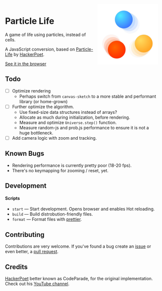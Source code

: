 <img width="200" height="200" src="assets/particle-life.svg" alt="Particle Light" align="right" />

# Particle Life

A game of life using particles, instead of cells.

A JavaScript conversion, based on [Particle-Life](https://github.com/HackerPoet/Particle-Life 'Go to the repository of Particle-Life') by [HackerPoet](https://github.com/HackerPoet "Go to HackerPoet's GitHub profile").

[See it in the browser][demo]

## Todo

- [ ] Optimize rendering
  - Perhaps switch from `canvas-sketch` to a more stable and performant library (or home-grown)
- [ ] Further optimize the algorithm.
  - Use fixed-size data structures instead of arrays?
  - Allocate as much during initialization, before rendering.
  - Measure and optimize `Universe.step()` function.
  - Measure random-js and prob.js performance to ensure it is not a huge bottleneck.
- [ ] Add camera logic with zoom and tracking.

## Known Bugs

- Rendering performance is currently pretty poor (18-20 fps).
- There's no keymapping for zooming / reset, yet.

## Development

#### Scripts

- `start` — Start development. Opens browser and enables Hot reloading.
- `build` — Build distrobution-friendly files.
- `format` — Format files with [prettier](https://prettier.io/ "Go to Prettier's website").

## Contributing

Contributions are very welcome. If you've found a bug create an [issue](https://github.com/fnky/particle-life/issues 'Go to Issues') or even better, a [pull request](https://github.com/fnky/particle-life/pulls 'Go to Pull Requests').

## Credits

[HackerPoet](https://github.com/HackerPoet "HackerPoet's GitHub profile") better known as CodeParade, for the original implementation. Check out his [YouTube channel](https://www.youtube.com/channel/UCrv269YwJzuZL3dH5PCgxUw "CodeParade's YouTube channel").

[demo]: https://fnky.github.io/particle-life
